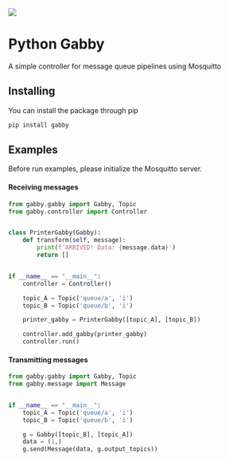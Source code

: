 <a href="https://codeclimate.com/github/luanguimaraesla/gabby/maintainability">
  <img src="https://api.codeclimate.com/v1/badges/dc94cbf3854b542d3862/maintainability" />
</a>

# Python Gabby

A simple controller for message queue pipelines using Mosquitto

## Installing

You can install the package through pip

```bash
pip install gabby
```

## Examples

Before run examples, please initialize the Mosquitto server.

#### Receiving messages

```python
from gabby.gabby import Gabby, Topic
from gabby.controller import Controller


class PrinterGabby(Gabby):
    def transform(self, message):
        print(f'ARRIVED! Data: {message.data}')
        return []


if __name__ == "__main__":
    controller = Controller()

    topic_A = Topic('queue/a', 'i')
    topic_B = Topic('queue/b', 'i')

    printer_gabby = PrinterGabby([topic_A], [topic_B])

    controller.add_gabby(printer_gabby)
    controller.run()
```

#### Transmitting messages

```python
from gabby.gabby import Gabby, Topic
from gabby.message import Message


if __name__ == "__main__":
    topic_A = Topic('queue/a', 'i')
    topic_B = Topic('queue/b', 'i')

    g = Gabby([topic_B], [topic_A])
    data = (1,)
    g.send(Message(data, g.output_topics))

```
